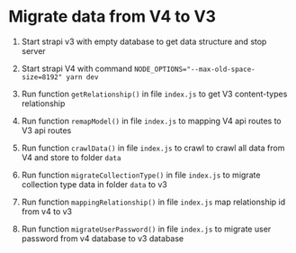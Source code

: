 # Migrate data from V4 to V3
1. Start strapi v3 with empty database to get data structure and stop server
2. Start strapi V4 with command
    `NODE_OPTIONS="--max-old-space-size=8192" yarn dev`

3. Run function `getRelationship()` in file `index.js` to get V3 content-types relationship

4. Run function `remapModel()` in file `index.js` to mapping V4 api routes to V3 api routes

5. Run function `crawlData()` in file `index.js` to crawl to crawl all data from V4 and store to folder `data`

6. Run function `migrateCollectionType()` in file `index.js` to migrate collection type data in folder `data` to v3

7. Run function `mappingRelationship()` in file `index.js` map relationship id from v4 to v3

7. Run function `migrateUserPassword()` in file `index.js` to migrate user password from v4 database to v3 database

